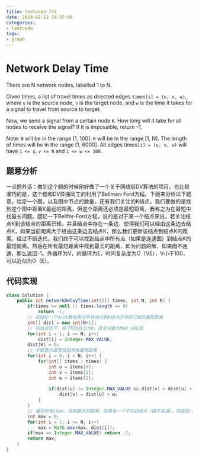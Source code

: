 ```yaml
---
title: leetcode-743
date: 2018-12-12 14:37:08
categories:
- leetcode
tags:
- graph
---
```


# Network Delay Time

There are N network nodes, labelled 1 to N.

Given times, a list of travel times as directed edges `times[i] = (u, v, w)`, where `u` is the source node, `v` is the target node, and `w` is the time it takes for a signal to travel from source to target.

Now, we send a signal from a certain node `K`. How long will it take for all nodes to receive the signal? If it is impossible, return -1.
<!-- more -->
Note:
`N` will be in the range [1, 100].
`K` will be in the range [1, N].
The length of times will be in the range [1, 6000].
All edges times`[i] = (u, v, w)` will have `1 <= u`, `v <= N` and `1 <= w <= 100`.

## 题意分析

一点题外话：做到这个题的时候刚好做了一个关于网络层DV算法的项目，也比较凑巧的是，这个题和DV异曲同工的利用了Bellman-Ford方程。下面来分析以下题意，给定一个图，以及图中节点的数量，还有我们关注的K结点。我们要做的是找到这个图中距离K最远的距离，但这个距离还必须是最短距离，我称之为在最短中找最长问题。回忆一下Bellfor-Ford方程，说的是对于某一个结点来说，若关注结点K到该结点的距离已知，并且结点中存在一条边，使得我们可以经由这条边去结点K，如果当前距离大于经由这条边去结点K，那么我们更新该结点到结点K的距离。经过不断迭代，我们终于可以找到结点中所有点（如果是连通图）到结点K的最短距离。然后在所有最短距离中找到最长的距离，即为问题的解，如果图不连通，那么返回-1。外循环为V，内循环为E，时间复杂度为O（VE），V小于100，可以近似为O（E）。
## 代码实现
```java
class Solution {
    public int networkDelayTime(int[][] times, int N, int K) {
        if(times == null || times.length == 0)
            return -1;
        // 初始化一个dist数组表示所有结点到K结点的当前已知的最短距离
        int[] dist = new int[N+1];
        // 初始状态下，除了K到自己为0，其余设置为MAX_VALUE
        for(int i = 1; i <= N; i++)
            dist[i] = Integer.MAX_VALUE;
        dist[K] = 0;
        // 不断迭代直至找到所有最短距离
        for(int i = 0; i < N; i++) {
            for(int[] items : times) {
                int u = items[0];
                int v = items[1];
                int w = items[2];
                
                if(dist[u] != Integer.MAX_VALUE && dist[v] > dist[u] + w)
                    dist[v] = dist[u] + w;
            }
        }
        // 遍历所有item，找到最大的距离，如果有一个不可达结点（图不连通），则返回-1
        int max = 0;
        for(int i = 1; i <= N; i++)
            max = Math.max(max, dist[i]);
        if(max == Integer.MAX_VALUE) return -1;
        return max;
    }
}
```